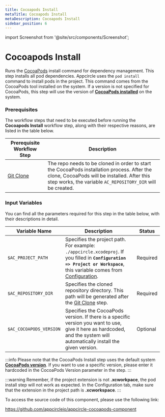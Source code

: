 ```yaml
---
title: Cocoapods Install
metaTitle: Cocoapods Install
metaDescription: Cocoapods Install
sidebar_position: 6
---
```


import Screenshot from '@site/src/components/Screenshot';

# Cocoapods Install

Runs the [CocoaPods](https://cocoapods.org) install command for dependency management. This step installs all pod dependencies. Appcircle uses the `pod install` command to install pods in the project. This command comes from the CocoaPods tool installed on the system. If a version is not specified for CocoaPods, this step will use the version of [**CocoaPods installed**](https://docs.appcircle.io/infrastructure/ios-build-infrastructure#ios-build-agent-stacks) on the system.

### Prerequisites

The workflow steps that need to be executed before running the **Cocoapods Install** workflow step, along with their respective reasons, are listed in the table below.

| Prerequisite Workflow Step                                                        | Description                                                                                                                                                                                              |
| --------------------------------------------------------------------------------- | -------------------------------------------------------------------------------------------------------------------------------------------------------------------------------------------------------- |
| [Git Clone](https://docs.appcircle.io/workflows/common-workflow-steps/#git-clone) | The repo needs to be cloned in order to start the CocoaPods installation process. After the clone, CocoaPods will be installed. After this step works, the variable `AC_REPOSITORY_DIR` will be created. |

<Screenshot url='https://cdn.appcircle.io/docs/assets/BE2588-pod_order.png' />

### Input Variables

You can find all the parameters required for this step in the table below, with their descriptions in detail.

<Screenshot url='https://cdn.appcircle.io/docs/assets/BE2588-pod_version.png' />

| Variable Name           | Description                                                                                                                                                                                                                                                     | Status   |
| ----------------------- | --------------------------------------------------------------------------------------------------------------------------------------------------------------------------------------------------------------------------------------------------------------- | -------- |
| `$AC_PROJECT_PATH`      | Specifies the project path. For example: `./appcircle.xcodeproj`. If you filled in **`Configuration => Project or Workspace`**, this variable comes from [Configuration](https://docs.appcircle.io/build/build-process-management/build-profile-configuration). | Required |
| `$AC_REPOSITORY_DIR`    | Specifies the cloned repository directory. This path will be generated after the [Git Clone](https://docs.appcircle.io/workflows/common-workflow-steps#git-clone) step.                                                                                         | Required |
| `$AC_COCOAPODS_VERSION` | Specifies the CocoaPods version. If there is a specific version you want to use, give it here as hardcoded, and the system will automatically install the given version.                                                                                        | Optional |

:::info
Please note that the CocoaPods Install step uses the default system [**CocoaPods version**](https://docs.appcircle.io/infrastructure/ios-build-infrastructure#ios-build-agent-stacks). If you want to use a specific version, please enter it hardcoded in the CocoaPods Version parameter in the step.
:::

:::warning
Remember, if the project extension is not **.xcworkpace**, the pod install step will not work as expected. In the Configuration tab, make sure that the extension in the project path is **.xcworkspace**.
:::

To access the source code of this component, please use the following link:

https://github.com/appcircleio/appcircle-cocoapods-component
